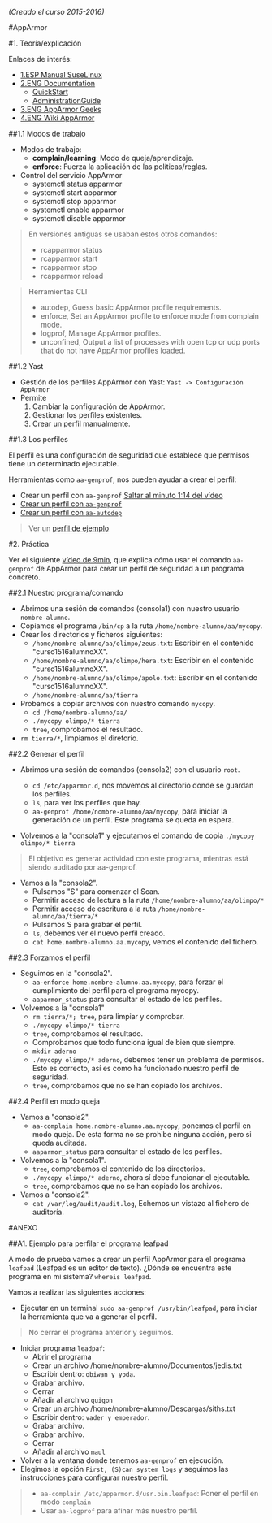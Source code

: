 *(Creado el curso 2015-2016)*

#AppArmor

#1. Teoría/explicación

Enlaces de interés:
* [1.ESP Manual SuseLinux](http://guidalinux.altervista.org/suselinux-manual_es-10.1-10/bx5bmky.html)
* [2.ENG Documentation](https://www.suse.com/documentation/apparmor/)
    * [QuickStart](https://www.suse.com/documentation/apparmor/book_opensuse_aaquick21_start/data/article_book_book_opensuse_aaquick_start.html)
    * [AdministrationGuide](https://www.suse.com/documentation/apparmor/book_apparmor21_admin/data/book_apparmor_admin.html)
* [3.ENG AppArmor Geeks](https://en.opensuse.org/SDB:AppArmor_geeks)
* [4.ENG Wiki AppArmor](http://wiki.apparmor.net/index.php/Main_Page)

##1.1 Modos de trabajo

* Modos de trabajo:
    * **complain/learning**: Modo de queja/aprendizaje.
    * **enforce**: Fuerza la aplicación de las políticas/reglas.
* Control del servicio AppArmor
    * systemctl status apparmor
    * systemctl start apparmor
    * systemctl stop apparmor
    * systemctl enable apparmor
    * systemctl disable apparmor

> En versiones antiguas se usaban estos otros comandos:
>
> * rcapparmor status 
> * rcapparmor start
> * rcapparmor stop
> * rcapparmor reload

> Herramientas CLI
> * autodep, Guess basic AppArmor profile requirements. 
> * enforce, Set an AppArmor profile to enforce mode from complain mode.
> * logprof, Manage AppArmor profiles.
> * unconfined, Output a list of processes with open tcp or udp ports that do not have AppArmor profiles loaded. 

##1.2 Yast

* Gestión de los perfiles AppArmor con Yast: `Yast -> Configuración AppArmor`
* Permite
    1. Cambiar la configuración de AppArmor.
    1. Gestionar los perfiles existentes.
    1. Crear un perfil manualmente.

##1.3 Los perfiles

El perfil es una configuración de seguridad que establece que permisos tiene un determinado ejecutable.

Herramientas como `aa-genprof`, nos pueden ayudar a crear el perfil:
* Crear un perfil con `aa-genprof` [Saltar al minuto 1:14 del vídeo](https://www.youtube.com/watch?v=2x8_76rFcM4) 
* [Crear un perfil con `aa-genprof`](http://wiki.apparmor.net/index.php/Profiling_with_tools)
* [Crear un perfil con `aa-autodep`](https://www.digitalocean.com/community/tutorials/how-to-create-an-apparmor-profile-for-nginx-on-ubuntu-14-04)

> Ver un [perfil de ejemplo](./images/home.david.temp.aa.copy.rb)

#2. Práctica

Ver el siguiente [vídeo de 9min](https://youtu.be/Yiw0pG0dl0I?list=PLFBBr-1czYNuLH6yN2dqX4Znz2fexFmAq),
que explica cómo usar el comando `aa-genprof` de AppArmor para crear un perfil de seguridad
a un programa concreto.

##2.1 Nuestro programa/comando

* Abrimos una sesión de comandos (consola1) con nuestro usuario `nombre-alumno`.
* Copiamos el programa `/bin/cp` a la ruta `/home/nombre-alumno/aa/mycopy`.
* Crear los directorios y ficheros siguientes:
    * `/home/nombre-alumno/aa/olimpo/zeus.txt`: Escribir en el contenido "curso1516alumnoXX".
    * `/home/nombre-alumno/aa/olimpo/hera.txt`: Escribir en el contenido "curso1516alumnoXX".
    * `/home/nombre-alumno/aa/olimpo/apolo.txt`: Escribir en el contenido "curso1516alumnoXX".
    * `/home/nombre-alumno/aa/tierra`
* Probamos a copiar archivos con nuestro comando `mycopy`.
    * `cd /home/nombre-alumno/aa/`
    * `./mycopy olimpo/* tierra`
    * `tree`, comprobamos el resultado.
* `rm tierra/*`, limpiamos el diretorio.

##2.2 Generar el perfil

* Abrimos una sesión de comandos (consola2) con el usuario `root`.
    * `cd /etc/apparmor.d`, nos movemos al directorio donde se guardan los perfiles.
    * `ls`, para ver los perfiles que hay.
    * `aa-genprof /home/nombre-alumno/aa/mycopy`, para iniciar la generación 
    de un perfil. Este programa se queda en espera.

* Volvemos a la "consola1" y ejecutamos el comando de copia `./mycopy olimpo/* tierra`
> El objetivo es generar actividad con este programa, mientras está siendo auditado por
aa-genprof.

* Vamos a la "consola2".
    * Pulsamos "S" para comenzar el Scan.
    * Permitir acceso de lectura a la ruta `/home/nombre-alumno/aa/olimpo/*`
    * Permitir acceso de escritura a la ruta `/home/nombre-alumno/aa/tierra/*`
    * Pulsamos S para grabar el perfil.
    * `ls`, debemos ver el nuevo perfil creado.
    * `cat home.nombre-alumno.aa.mycopy`, vemos el contenido del fichero.

##2.3 Forzamos el perfil

* Seguimos en la "consola2".
    * `aa-enforce home.nombre-alumno.aa.mycopy`, para forzar el cumplimiento 
    del perfil para el programa mycopy.
    * `aaparmor_status` para consultar el estado de los perfiles.
* Volvemos a la "consola1"
    * `rm tierra/*; tree`, para limpiar y comprobar.
    * `./mycopy olimpo/* tierra`
    * `tree`, comprobamos el resultado.
    * Comprobamos que todo funciona igual de bien que siempre.
    * `mkdir aderno`
    * `./mycopy olimpo/* aderno`, debemos tener un problema de permisos.
    Esto es correcto, así es como ha funcionado nuestro perfil de seguridad.
    * `tree`, comprobamos que no se han copiado los archivos.
    
##2.4 Perfil en modo queja

* Vamos a "consola2".
    * `aa-complain home.nombre-alumno.aa.mycopy`, ponemos el perfil en 
    modo queja. De esta forma no se prohibe ninguna acción, pero si
    queda auditada.
    * `aaparmor_status` para consultar el estado de los perfiles.
* Volvemos a la "consola1".
    * `tree`, comprobamos el contenido de los directorios.
    * `./mycopy olimpo/* aderno`, ahora sí debe funcionar el ejecutable.
    * `tree`, comprobamos que no se han copiado los archivos.    
* Vamos a "consola2".
    * `cat /var/log/audit/audit.log`, Echemos un vistazo al fichero de auditoría.

#ANEXO

##A1. Ejemplo para perfilar el programa leafpad

A modo de prueba vamos a crear un perfil AppArmor para el programa `leafpad` (Leafpad es un
editor de texto). ¿Dónde se encuentra este programa en mi sistema? `whereis leafpad`.

Vamos a realizar las siguientes acciones:
* Ejecutar en un terminal `sudo aa-genprof /usr/bin/leafpad`, para iniciar la herramienta que va a generar el perfil.
> No cerrar el programa anterior y seguimos.
* Iniciar programa `leadpaf`:
    * Abrir el programa
    * Crear un archivo /home/nombre-alumno/Documentos/jedis.txt
    * Escribir dentro: `obiwan y yoda`.
    * Grabar archivo.
    * Cerrar
    * Añadir al archivo `quigon`
    * Crear un archivo /home/nombre-alumno/Descargas/siths.txt
    * Escribir dentro: `vader y emperador`.
    * Grabar archivo.
    * Grabar archivo.
    * Cerrar
    * Añadir al archivo `maul`
* Volver a la ventana donde tenemos `aa-genprof` en ejecución.
* Elegimos la opción `First, (S)can system logs` y seguimos las instrucciones para configurar nuestro perfil.

> *  `aa-complain /etc/apparmor.d/usr.bin.leafpad`: Poner el perfil en modo `complain`
> * Usar `aa-logprof` para afinar más nuestro perfil.
